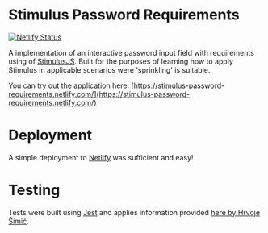 # Stimulus Password Requirements
[![Netlify Status](https://api.netlify.com/api/v1/badges/259aaffb-bdff-4651-a29e-1bd8669eebf0/deploy-status)](https://app.netlify.com/sites/stimulus-password-requirements/deploys)

A implementation of an interactive password input field with requirements using of [StimulusJS](https://stimulusjs.org/). Built for the purposes of learning how to apply Stimulus in applicable scenarios were 'sprinkling' is suitable.

You can try out the application here: [https://stimulus-password-requirements.netlify.com/](https://stimulus-password-requirements.netlify.com/)


# Deployment

A simple deployment to [Netlify](https://www.netlify.com/) was sufficient and easy!

# Testing

Tests were built using [Jest](https://jestjs.io/) and applies information provided [here by Hrvoje Šimić](https://shime.sh/testing-stimulus).
